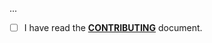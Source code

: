 <!--- Provide a general summary of your changes in the Title above -->

...

- [ ] I have read the **[CONTRIBUTING](https://github.com/owenvoke/trakt-to-yts/blob/main/.github/CONTRIBUTING.md)** document.
